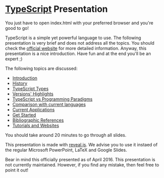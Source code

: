 # [TypeScript](https://www.typescriptlang.org) Presentation

You just have to open index.html with your preferred browser and you're good to go!

TypeScript is a simple yet powerful language to use. The following presentation is very brief and does not address all the topics. You should check the [official website](https://www.typescriptlang.org) for more detailed information. Anyway, this presentation is a nice introduction. Have fun and at the end you'll be an expert ;)

The following topics are discussed:
 - [Introduction](https://guilhermevpinto.github.io/TypeScript-Tutorial/#/)
 - [History](https://guilhermevpinto.github.io/TypeScript-Tutorial/#/2)
 - [TypeScript Types](https://guilhermevpinto.github.io/TypeScript-Tutorial/#/3)
 - [Versions' Highlights](https://guilhermevpinto.github.io/TypeScript-Tutorial/#/4)
 - [TypeScript vs Programming Paradigms](https://guilhermevpinto.github.io/TypeScript-Tutorial/#/5)
 - [Comparison with current languages](https://guilhermevpinto.github.io/TypeScript-Tutorial/#/6)
 - [Current Applications](https://guilhermevpinto.github.io/TypeScript-Tutorial/#/7)
 - [Get Started](https://guilhermevpinto.github.io/TypeScript-Tutorial/#/8)
 - [Bibliographic References](https://guilhermevpinto.github.io/TypeScript-Tutorial/#/9)
 - [Tutorials and Websites](https://guilhermevpinto.github.io/TypeScript-Tutorial/#/10)

 You should take around 20 minutes to go through all slides.

This presentation is made with [reveal.js](https://github.com/hakimel/reveal.js/). We advise you to use it instaed of the regular Microsoft PowerPoint, LaTeX and Google Slides.

Bear in mind this officially presented as of April 2016. This presentation is not currently maintained. However, if you find any mistake, then feel free to point it out!
